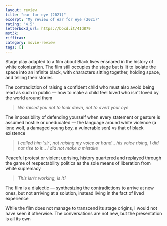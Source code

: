 ```yaml
---
layout: review
title: "ear for eye (2021)"
excerpt: "My review of ear for eye (2021)"
rating: "4.5"
letterboxd_url: https://boxd.it/4Id879
mst3k:
rifftrax:
category: movie-review
tags: []
---
```


Stage play adapted to a film about Black lives ensnared in the history of white colonization. The film still occupies the stage but is lit to isolate the space into an infinite black, with characters sitting together, holding space, and telling their stories

The contradiction of raising a confident child who must also avoid being read as such in public — how to make a child feel loved who isn't loved by the world around them

<blockquote><i>We raised you not to look down, not to avert your eye</i></blockquote>The impossibility of defending yourself when every statement or gesture is assumed hostile or uneducated — the language around white violence (a lone wolf, a damaged young boy, a vulnerable son) vs that of black existence
<blockquote><i>I called him 'sir', not raising my voice or hand... his voice rising, I did not rise to it... I did not make a mistake</i></blockquote>Peaceful protest or violent uprising, history quartered and replayed through the game of respectability politics as the sole means of liberation from white supremacy
<blockquote><i>This isn't working, is it?</i></blockquote>The film is a dialectic — synthesizing the contradictions to arrive at new ones, but not arriving at a solution, instead living in the fact of lived experience

While the film does not manage to transcend its stage origins, I would not have seen it otherwise. The conversations are not new, but the presentation is all its own
